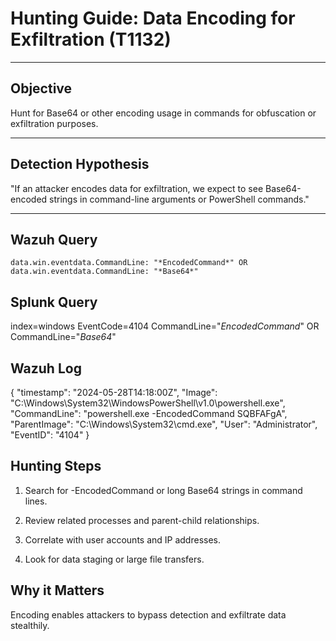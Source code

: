 # Hunting Guide: Data Encoding for Exfiltration (T1132)

---

## Objective

Hunt for Base64 or other encoding usage in commands for obfuscation or exfiltration purposes.

---

## Detection Hypothesis

"If an attacker encodes data for exfiltration, we expect to see Base64-encoded strings in command-line arguments or PowerShell commands."

---

## Wazuh Query

```kql
data.win.eventdata.CommandLine: "*EncodedCommand*" OR data.win.eventdata.CommandLine: "*Base64*"
```
## Splunk Query

index=windows EventCode=4104 CommandLine="*EncodedCommand*" OR CommandLine="*Base64*"

## Wazuh Log

{
  "timestamp": "2024-05-28T14:18:00Z",
  "Image": "C:\\Windows\\System32\\WindowsPowerShell\\v1.0\\powershell.exe",
  "CommandLine": "powershell.exe -EncodedCommand SQBFAFgA",
  "ParentImage": "C:\\Windows\\System32\\cmd.exe",
  "User": "Administrator",
  "EventID": "4104"
}


## Hunting Steps

1. Search for -EncodedCommand or long Base64 strings in command lines.

2. Review related processes and parent-child relationships.

3. Correlate with user accounts and IP addresses.

4. Look for data staging or large file transfers.


## Why it Matters

Encoding enables attackers to bypass detection and exfiltrate data stealthily.
